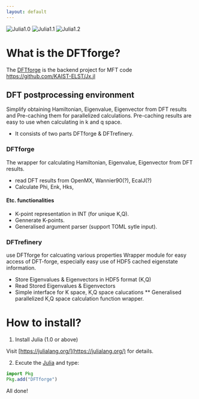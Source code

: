 ```yaml
---
layout: default
---
```

![Julia1.0](https://img.shields.io/badge/Julia-1.0-blue.svg?longCache=true)  ![Julia1.1](https://img.shields.io/badge/Julia-1.1-blue.svg?longCache=true) ![Julia1.2](https://img.shields.io/badge/Julia-1.2-blue.svg?longCache=true) 



# What is the DFTforge?
The [DFTforge](https://github.com/KAIST-ELST/DFTforge.jl/) is the backend project for MFT code https://github.com/KAIST-ELST/Jx.jl

## DFT postprocessing environment
Simplify obtaining Hamiltonian, Eigenvalue, Eigenvector from DFT results and Pre-caching them for parallelized calculations.
Pre-caching results are easy to use when calculating in k and q space.
 * It consists of two parts DFTforge & DFTrefinery.

### DFTforge
The wrapper for calculating Hamiltonian, Eigenvalue, Eigenvector from DFT results.

 * read DFT results from OpenMX, Wannier90(?), EcalJ(?)
 * Calculate Phi, Enk, Hks,

#### Etc. functionalities
 * K-point representation in INT (for unique K,Q).
 * Gennerate K-points.
 * Generalised argument parser (support TOML sytle input).



### DFTrefinery
use DFTforge for calcuating various properties
Wrapper module for easy access of DFT-forge, especially easy use of HDF5 cached eigenstate information.

 * Store Eigenvalues & Eigenvectors in HDF5 format (K,Q)
 * Read Stored Eigenvalues & Eigenvectors
 * Simple interface for K space, K,Q space calucations
 ** Generalised parallelized K,Q space calculation function wrapper.

# How to install?
1. Install Julia (1.0 or above)

Visit [https://julialang.org/](https://julialang.org/) for details.

2. Excute the [Julia](https://julialang.org/) and type:
```julia
import Pkg
Pkg.add("DFTforge")
```
All done!

